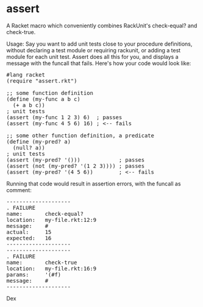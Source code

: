 # assert
A Racket macro which conveniently combines RackUnit's check-equal? and check-true.

Usage:
  Say you want to add unit tests close to your procedure definitions, without declaring a test module or requiring rackunit, or adding a test module for each unit test. Assert does all this for you, and displays a message with the funcall that fails. Here's how your code would look like:

<pre>
#lang racket
(require "assert.rkt")

;; some function definition
(define (my-func a b c)
  (+ a b c))
; unit tests
(assert (my-func 1 2 3) 6)  ; passes
(assert (my-func 4 5 6) 16) ; <-- fails

;; some other function definition, a predicate
(define (my-pred? a)
  (null? a))
; unit tests
(assert (my-pred? '()))            ; passes
(assert (not (my-pred? '(1 2 3)))) ; passes
(assert (my-pred? '(4 5 6))        ; <-- fails
</pre>

Running that code would result in assertion errors, with the funcall as comment:

<pre>
--------------------
. FAILURE
name:       check-equal?
location:   my-file.rkt:12:9
message:    #<syntax:assert.rkt:31:8 (my-func 4 5 6)>
actual:     15
expected:   16
--------------------
--------------------
. FAILURE
name:       check-true
location:   my-file.rkt:16:9
params:     '(#f)
message:    #<syntax:assert.rkt:39:8 (my-pred? (quote (4 5 6)))>
--------------------
</pre>

Dex
